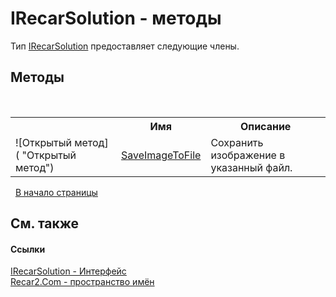 # IRecarSolution - методы
 

Тип <a href="c8fc0f66-db11-9b96-5b94-03633ffca39e">IRecarSolution</a> предоставляет следующие члены.


## Методы
&nbsp;<table><tr><th></th><th>Имя</th><th>Описание</th></tr><tr><td>![Открытый метод]( "Открытый метод")</td><td><a href="2d34bf12-c079-c956-76e9-17271a4c3d87">SaveImageToFile</a></td><td>
Сохранить изображение в указанный файл.</td></tr></table>&nbsp;
<a href="#irecarsolution---методы">В начало страницы</a>

## См. также


#### Ссылки
<a href="c8fc0f66-db11-9b96-5b94-03633ffca39e">IRecarSolution - Интерфейс</a><br /><a href="68726a4f-5108-9c67-8918-cc6a6e73f216">Recar2.Com - пространство имён</a><br />